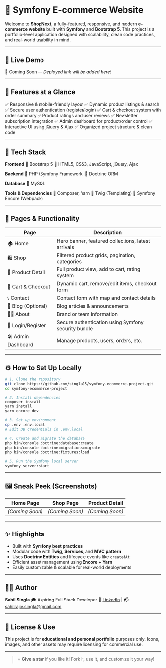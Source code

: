 # 🛒 Symfony E-commerce Website

Welcome to **ShopNext**, a fully-featured, responsive, and modern **e-commerce website** built with **Symfony** and **Bootstrap 5**. This project is a portfolio-level application designed with scalability, clean code practices, and real-world usability in mind.

---

## 🚀 Live Demo

📌 Coming Soon — *Deployed link will be added here!*

---

## 🌟 Features at a Glance

✅ Responsive & mobile-friendly layout
✅ Dynamic product listings & search
✅ Secure user authentication (register/login)
✅ Cart & checkout system with order summary
✅ Product ratings and user reviews
✅ Newsletter subscription integration
✅ Admin dashboard for product/order control
✅ Interactive UI using jQuery & Ajax
✅ Organized project structure & clean code

---

## 🧰 Tech Stack

**Frontend**
🔹 Bootstrap 5
🔹 HTML5, CSS3, JavaScript, jQuery, Ajax

**Backend**
🔹 PHP (Symfony Framework)
🔹 Doctrine ORM

**Database**
🔹 MySQL

**Tools & Dependencies**
🔹 Composer, Yarn
🔹 Twig (Templating)
🔹 Symfony Encore (Webpack)

---

## 📂 Pages & Functionality

| Page                | Description                                         |
| ------------------- | --------------------------------------------------- |
| 🏠 Home             | Hero banner, featured collections, latest arrivals  |
| 🛍️ Shop            | Filtered product grids, pagination, categories      |
| 🧾 Product Detail   | Full product view, add to cart, rating system       |
| 🛒 Cart & Checkout  | Dynamic cart, remove/edit items, checkout form      |
| 📞 Contact          | Contact form with map and contact details           |
| 📰 Blog (Optional)  | Blog articles & announcements                       |
| 🙍‍♂️ About         | Brand or team information                           |
| 🔐 Login/Register   | Secure authentication using Symfony security bundle |
| 🛠️ Admin Dashboard | Manage products, users, orders, etc.                |

---

## ⚙️ How to Set Up Locally

```bash
# 1. Clone the repository
git clone https://github.com/singla25/symfony-ecommerce-project.git
cd symfony-ecommerce-project

# 2. Install dependencies
composer install
yarn install
yarn encore dev

# 3. Set up environment
cp .env .env.local
# Edit DB credentials in .env.local

# 4. Create and migrate the database
php bin/console doctrine:database:create
php bin/console doctrine:migrations:migrate
php bin/console doctrine:fixtures:load

# 5. Run the Symfony local server
symfony server:start
```

---

## 🖼️ Sneak Peek (Screenshots)

| Home Page       | Shop Page       | Product Detail  |
| --------------- | --------------- | --------------- |
| *(Coming Soon)* | *(Coming Soon)* | *(Coming Soon)* |

---

## ✨ Highlights

* Built with **Symfony best practices**
* Modular code with **Twig**, **Services**, and **MVC pattern**
* Uses **Doctrine Entities** and lifecycle events like `createdAt`
* Efficient asset management using **Encore + Yarn**
* Easily customizable & scalable for real-world deployments

---

## 👨‍💻 Author

**Sahil Singla**
🎓 Aspiring Full Stack Developer
🔗 [LinkedIn](https://www.linkedin.com/in/ssingla25) | 📬 [sahilrajiv.singla@gmail.com](mailto:sahilrajiv.singla@gmail.com)

---

## 📝 License & Use

This project is for **educational and personal portfolio** purposes only.
Icons, images, and other assets may require licensing for commercial use.

---

> ⭐ **Give a star** if you like it! Fork it, use it, and customize it your way!
